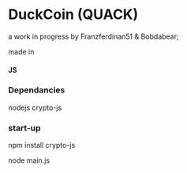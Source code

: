 # DuckCoin (QUACK)
a work in progress by Franzferdinan51 & Bobdabear;

made in <h4>JS</h4>

<h3>Dependancies</h3>

nodejs
crypto-js

<h3>start-up</h3>

npm install crypto-js<br>

node main.js

